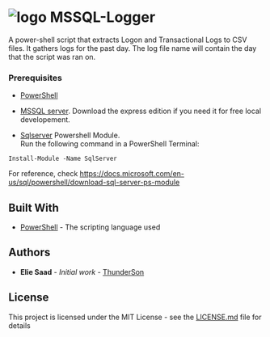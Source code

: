# ![logo][] MSSQL-Logger
A power-shell script that extracts Logon and Transactional Logs to CSV files. It gathers logs for the past day. The log file name will contain the day that the script was ran on.

[logo]: https://raw.githubusercontent.com/PowerShell/PowerShell/master/assets/ps_black_64.svg?sanitize=true

### Prerequisites

* [PowerShell](https://github.com/PowerShell/PowerShell)

* [MSSQL server](https://www.microsoft.com/en-us/sql-server/sql-server-downloads).
Download the express edition if you need it for free local developement.
* [Sqlserver](https://docs.microsoft.com/en-us/powershell/module/sqlserver/?view=sqlserver-ps) Powershell Module.  
Run the following command in a PowerShell Terminal: 
```
Install-Module -Name SqlServer
```
For reference, check https://docs.microsoft.com/en-us/sql/powershell/download-sql-server-ps-module

## Built With

* [PowerShell](https://github.com/PowerShell/PowerShell) - The scripting language used

## Authors

* **Elie Saad** - *Initial work* - [ThunderSon](https://github.com/ThunderSon)

## License

This project is licensed under the MIT License - see the [LICENSE.md](LICENSE.md) file for details

